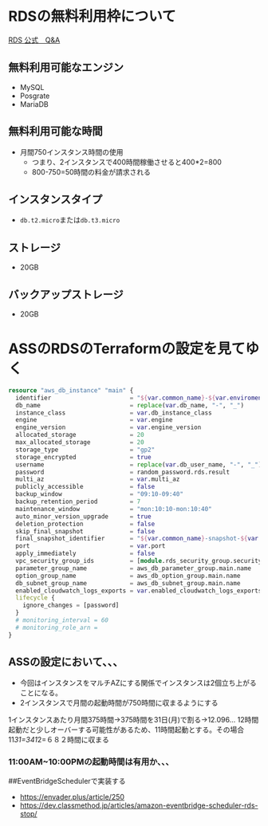 # RDSの無料利用枠について
[RDS 公式　Q&A](https://aws.amazon.com/jp/rds/faqs/#:~:text=%E7%84%A1%E6%96%99%E5%88%A9%E7%94%A8%E6%9E%A0%E3%81%AF%E3%80%811,%E3%81%A7%E3%81%94%E5%88%A9%E7%94%A8%E3%81%84%E3%81%9F%E3%81%A0%E3%81%91%E3%81%BE%E3%81%99%E3%80%82)

## 無料利用可能なエンジン
- MySQL
- Posgrate
- MariaDB

## 無料利用可能な時間
- 月間750インスタンス時間の使用
  - つまり、2インスタンスで400時間稼働させると400*2=800
  - 800-750=50時間の料金が請求される

## インスタンスタイプ
- `db.t2.micro`または`db.t3.micro`

## ストレージ
- 20GB

## バックアップストレージ
- 20GB

# ASSのRDSのTerraformの設定を見てゆく
```terraform
resource "aws_db_instance" "main" {
  identifier                      = "${var.common_name}-${var.enviroment}"
  db_name                         = replace(var.db_name, "-", "_")
  instance_class                  = var.db_instance_class
  engine                          = var.engine
  engine_version                  = var.engine_version
  allocated_storage               = 20
  max_allocated_storage           = 20
  storage_type                    = "gp2"
  storage_encrypted               = true
  username                        = replace(var.db_user_name, "-", "_")
  password                        = random_password.rds.result
  multi_az                        = var.multi_az
  publicly_accessible             = false
  backup_window                   = "09:10-09:40"
  backup_retention_period         = 7
  maintenance_window              = "mon:10:10-mon:10:40"
  auto_minor_version_upgrade      = true
  deletion_protection             = false
  skip_final_snapshot             = false
  final_snapshot_identifier       = "${var.common_name}-snapshot-${var.enviroment}"
  port                            = var.port
  apply_immediately               = false
  vpc_security_group_ids          = [module.rds_security_group.security_group_id]
  parameter_group_name            = aws_db_parameter_group.main.name
  option_group_name               = aws_db_option_group.main.name
  db_subnet_group_name            = aws_db_subnet_group.main.name
  enabled_cloudwatch_logs_exports = var.enabled_cloudwatch_logs_exports
  lifecycle {
    ignore_changes = [password]
  }
  # monitoring_interval = 60
  # monitoring_role_arn = 
}
```

## ASSの設定において、、、
- 今回はインスタンスをマルチAZにする関係でインスタンスは2個立ち上がることになる。
- 2インスタンスで月間の起動時間が750時間に収まるようにする

1インスタンスあたり月間375時間→375時間を31日(月)で割る→12.096...
12時間起動だと少しオーバーする可能性があるため、11時間起動とする。その場合11*31=341*2=６８２時間に収まる

### 11:00AM~10:00PMの起動時間は有用か、、、

##EventBridgeSchedulerで実装する
- https://envader.plus/article/250
- https://dev.classmethod.jp/articles/amazon-eventbridge-scheduler-rds-stop/

